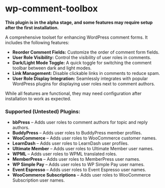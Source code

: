 # wp-comment-toolbox

**This plugin is in the alpha stage, and some features may require setup after the first installation.**

A comprehensive toolset for enhancing WordPress comment forms. It includes the following features:

- **Reorder Comment Fields:** Customize the order of comment form fields.
- **User Role Visibility:** Control the visibility of user roles in comments.
- **Dark/Light Mode Toggle:** A quick toggle for switching the comment toolbar between dark and light modes.
- **Link Management:** Disable clickable links in comments to reduce spam.
- **User Role Display Integration:** Seamlessly integrates with popular WordPress plugins for displaying user roles next to comment authors.

While all features are functional, they may need configuration after installation to work as expected.

### Supported (Untested) Plugins:

- **bbPress** – Adds user roles to comment authors for topic and reply authors.
- **BuddyPress** – Adds user roles to BuddyPress member profiles.
- **WooCommerce** – Adds user roles to WooCommerce customer names.
- **LearnDash** – Adds user roles to LearnDash user profiles.
- **Ultimate Member** – Adds user roles to Ultimate Member user names.
- **WPML** – Adds user roles to WPML translated roles.
- **MemberPress** – Adds user roles to MemberPress user names.
- **WP Simple Pay** – Adds user roles to WP Simple Pay user names.
- **Event Espresso** – Adds user roles to Event Espresso user names.
- **WooCommerce Subscriptions** – Adds user roles to WooCommerce Subscription user names.
